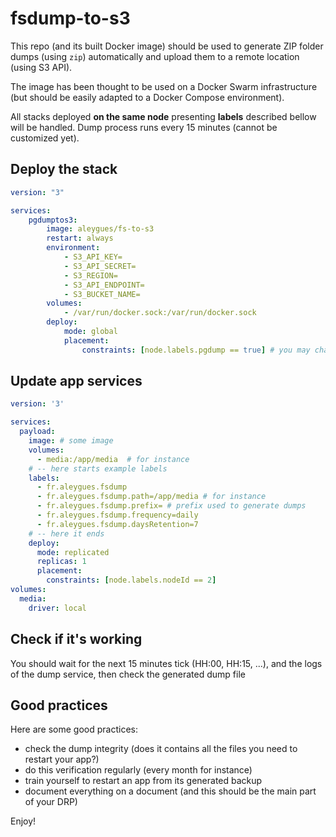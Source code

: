 # fsdump-to-s3

This repo (and its built Docker image) should be used to generate ZIP folder dumps (using `zip`) automatically and upload them to a remote location (using S3 API). 

The image has been thought to be used on a Docker Swarm infrastructure (but should be easily adapted to a Docker Compose environment). 

All stacks deployed **on the same node** presenting **labels** described bellow will be handled. Dump process runs every 15 minutes (cannot be customized yet). 

## Deploy the stack

```yml
version: "3"

services:
    pgdumptos3:
        image: aleygues/fs-to-s3
        restart: always
        environment:
            - S3_API_KEY=
            - S3_API_SECRET=
            - S3_REGION=
            - S3_API_ENDPOINT=
            - S3_BUCKET_NAME=
        volumes:
            - /var/run/docker.sock:/var/run/docker.sock
        deploy:
            mode: global
            placement:
                constraints: [node.labels.pgdump == true] # you may change this depending on your needs
```

## Update app services

```yml
version: '3'

services:
  payload:
    image: # some image
    volumes:
      - media:/app/media  # for instance
    # -- here starts example labels
    labels:
      - fr.aleygues.fsdump
      - fr.aleygues.fsdump.path=/app/media # for instance
      - fr.aleygues.fsdump.prefix= # prefix used to generate dumps
      - fr.aleygues.fsdump.frequency=daily
      - fr.aleygues.fsdump.daysRetention=7
    # -- here it ends
    deploy:
      mode: replicated
      replicas: 1
      placement:
        constraints: [node.labels.nodeId == 2]
volumes:
  media:
    driver: local
```

## Check if it's working

You should wait for the next 15 minutes tick (HH:00, HH:15, ...), and the logs of the dump service, then check the generated dump file

## Good practices 

Here are some good practices:
- check the dump integrity (does it contains all the files you need to restart your app?)
- do this verification regularly (every month for instance)
- train yourself to restart an app from its generated backup
- document everything on a document (and this should be the main part of your DRP)

Enjoy!
